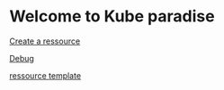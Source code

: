 # Welcome to Kube paradise

[Create a ressource](create_ressource.md)

[Debug](debug.md)

[ressource template](ressource_template.md)
